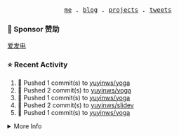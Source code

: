 <p align="center">
  <samp>
    <a href="https://yuy1n.io">me</a> .
    <a href="https://yuy1n.io/blog">blog</a> .
    <a href="https://yuy1n.io/projects">projects</a> .
    <a href="https://twitter.com/yuyinws">tweets</a>
  </samp>
</p>

### 💖 Sponsor 赞助

[爱发电](https://afdian.com/a/yuyinws)

### ⭐️ Recent Activity
<!--RECENT_ACTIVITY:start-->
1. 💪 Pushed 1 commit(s) to [yuyinws/yoga](https://github.com/yuyinws/yoga)<br>
2. 💪 Pushed 2 commit(s) to [yuyinws/yoga](https://github.com/yuyinws/yoga)<br>
3. 💪 Pushed 1 commit(s) to [yuyinws/yoga](https://github.com/yuyinws/yoga)<br>
4. 💪 Pushed 2 commit(s) to [yuyinws/slidev](https://github.com/yuyinws/slidev)<br>
5. 💪 Pushed 1 commit(s) to [yuyinws/yoga](https://github.com/yuyinws/yoga)<br>
<!--RECENT_ACTIVITY:end-->

<details>
  <summary>
  More Info
  </summary>

[![wakatime](https://wakatime.com/badge/user/51143705-a99d-4e70-b101-fd9e1cb44e71.svg)](https://wakatime.com/@51143705-a99d-4e70-b101-fd9e1cb44e71)

<img src="https://cdn.jsdelivr.net/gh/yuyinws/yuyinws/gitmand.svg" />
<br />
<img src="https://card.yuy1n.io/card/76561198340841543/dark,bg-game-1850570" />
<br />
<img src="https://cdn.jsdelivr.net/gh/yuyinws/yuyinws/github-metrics.svg" />
</details>
